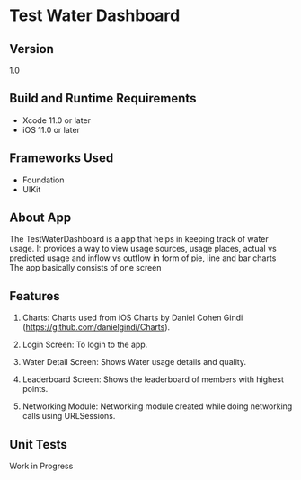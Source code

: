 # Test Water Dashboard

## Version

1.0

## Build and Runtime Requirements
+ Xcode 11.0 or later
+ iOS 11.0 or later

## Frameworks Used
+ Foundation
+ UIKit

## About App

The TestWaterDashboard is a app that helps in keeping track of water usage. It provides a way to view usage sources, usage places, actual vs predicted usage and inflow vs outflow in form of pie, line and bar charts
The app basically consists of one screen

## Features

1) Charts: Charts used from iOS Charts by Daniel Cohen Gindi (https://github.com/danielgindi/Charts).

2) Login Screen: To login to the app.

3) Water Detail Screen: Shows Water usage details and quality.

4) Leaderboard Screen: Shows the leaderboard of members with highest points.

5) Networking Module: Networking module created while doing networking calls using URLSessions.


## Unit Tests

Work in Progress


